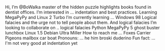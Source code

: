    Hi, I’m @BoWalka
     master of the hidden
     puzzle highlights books
     found in dentist offices.
   I’m interested in ...
     indentation and
     best practices.
     Learning MegaPyPy
     and Linux 2 Turbo
  I’m currently learning ...
     Windows 98
     Logical falacies and the
     urge not to tell people
     about them. And
     logical falacies
  I’m looking to collaborate on ..
    logical falacies
    Python MegaPyPy 5
    ghost buster lunchbox
    Linux 1.5
    Debian Ultra
    Miller
  How to reach me ...
    Foxes
    Carrier Pigeons
    mailbox
    car
    boat
   Pronouns: ...
  he
  him
    broski
     duderino
 Fun fact: ...
      I'm not very
     good at 
        indentation yet
       
     

<!---
BoWalka/BoWalka is a ✨ special ✨ repository because its `README.md` (this file) appears on your GitHub profile.
You can click the Preview link to take a look at your changes.
--->
